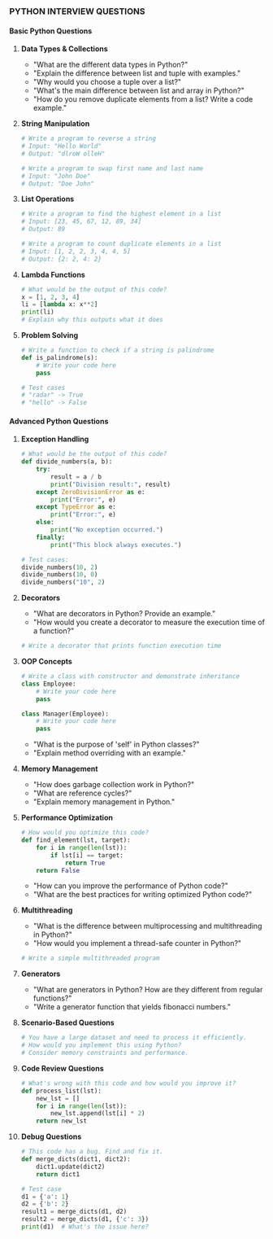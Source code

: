 ### PYTHON INTERVIEW QUESTIONS

#### Basic Python Questions

1. **Data Types & Collections**
   - "What are the different data types in Python?"
   - "Explain the difference between list and tuple with examples."
   - "Why would you choose a tuple over a list?"
   - "What's the main difference between list and array in Python?"
   - "How do you remove duplicate elements from a list? Write a code example."

2. **String Manipulation**
   ```python
   # Write a program to reverse a string
   # Input: "Hello World"
   # Output: "dlroW olleH"
   ```
   
   ```python
   # Write a program to swap first name and last name
   # Input: "John Doe"
   # Output: "Doe John"
   ```

3. **List Operations**
   ```python
   # Write a program to find the highest element in a list
   # Input: [23, 45, 67, 12, 89, 34]
   # Output: 89
   ```
   
   ```python
   # Write a program to count duplicate elements in a list
   # Input: [1, 2, 2, 3, 4, 4, 5]
   # Output: {2: 2, 4: 2}
   ```

4. **Lambda Functions**
   ```python
   # What would be the output of this code?
   x = [1, 2, 3, 4]
   li = [lambda x: x**2]
   print(li)
   # Explain why this outputs what it does
   ```

5. **Problem Solving**
   ```python
   # Write a function to check if a string is palindrome
   def is_palindrome(s):
       # Write your code here
       pass
   
   # Test cases
   # "radar" -> True
   # "hello" -> False
   ```

#### Advanced Python Questions

1. **Exception Handling**
   ```python
   # What would be the output of this code?
   def divide_numbers(a, b):
       try:
           result = a / b
           print("Division result:", result)
       except ZeroDivisionError as e:
           print("Error:", e)
       except TypeError as e:
           print("Error:", e)
       else:
           print("No exception occurred.")
       finally:
           print("This block always executes.")

   # Test cases:
   divide_numbers(10, 2)
   divide_numbers(10, 0)
   divide_numbers("10", 2)
   ```

2. **Decorators**
   - "What are decorators in Python? Provide an example."
   - "How would you create a decorator to measure the execution time of a function?"
   ```python
   # Write a decorator that prints function execution time
   ```

3. **OOP Concepts**
   ```python
   # Write a class with constructor and demonstrate inheritance
   class Employee:
       # Write your code here
       pass
   
   class Manager(Employee):
       # Write your code here
       pass
   ```
   - "What is the purpose of 'self' in Python classes?"
   - "Explain method overriding with an example."

4. **Memory Management**
   - "How does garbage collection work in Python?"
   - "What are reference cycles?"
   - "Explain memory management in Python."

5. **Performance Optimization**
   ```python
   # How would you optimize this code?
   def find_element(lst, target):
       for i in range(len(lst)):
           if lst[i] == target:
               return True
       return False
   ```
   - "How can you improve the performance of Python code?"
   - "What are the best practices for writing optimized Python code?"

6. **Multithreading**
   - "What is the difference between multiprocessing and multithreading in Python?"
   - "How would you implement a thread-safe counter in Python?"
   ```python
   # Write a simple multithreaded program
   ```

7. **Generators**
   - "What are generators in Python? How are they different from regular functions?"
   - "Write a generator function that yields fibonacci numbers."

8. **Scenario-Based Questions**
   ```python
   # You have a large dataset and need to process it efficiently.
   # How would you implement this using Python?
   # Consider memory constraints and performance.
   ```

9. **Code Review Questions**
   ```python
   # What's wrong with this code and how would you improve it?
   def process_list(lst):
       new_lst = []
       for i in range(len(lst)):
           new_lst.append(lst[i] * 2)
       return new_lst
   ```

10. **Debug Questions**
    ```python
    # This code has a bug. Find and fix it.
    def merge_dicts(dict1, dict2):
        dict1.update(dict2)
        return dict1
    
    # Test case
    d1 = {'a': 1}
    d2 = {'b': 2}
    result1 = merge_dicts(d1, d2)
    result2 = merge_dicts(d1, {'c': 3})
    print(d1)  # What's the issue here?
    ```
